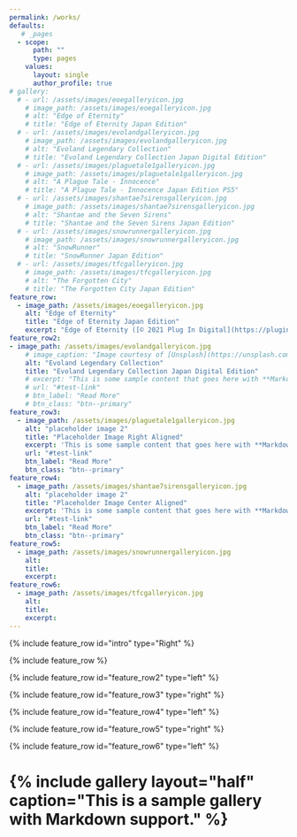 ```yaml
---
permalink: /works/
defaults:
   # _pages
  - scope:
      path: ""
      type: pages
    values:
      layout: single
      author_profile: true
# gallery:
  # - url: /assets/images/eoegalleryicon.jpg
    # image_path: /assets/images/eoegalleryicon.jpg
    # alt: "Edge of Eternity"
    # title: "Edge of Eternity Japan Edition"
  # - url: /assets/images/evolandgalleryicon.jpg
    # image_path: /assets/images/evolandgalleryicon.jpg
    # alt: "Evoland Legendary Collection"
    # title: "Evoland Legendary Collection Japan Digital Edition"
  # - url: /assets/images/plaguetale1galleryicon.jpg
    # image_path: /assets/images/plaguetale1galleryicon.jpg
    # alt: "A Plague Tale - Innocence"
    # title: "A Plague Tale - Innocence Japan Edition PS5"
  # - url: /assets/images/shantae7sirensgalleryicon.jpg
    # image_path: /assets/images/shantae7sirensgalleryicon.jpg
    # alt: "Shantae and the Seven Sirens"
    # title: "Shantae and the Seven Sirens Japan Edition"
  # - url: /assets/images/snowrunnergalleryicon.jpg
    # image_path: /assets/images/snowrunnergalleryicon.jpg
    # alt: "SnowRunner"
    # title: "SnowRunner Japan Edition"
  # - url: /assets/images/tfcgalleryicon.jpg
    # image_path: /assets/images/tfcgalleryicon.jpg
    # alt: "The Forgotten City"
    # title: "The Forgotten City Japan Edition"
feature_row:
  - image_path: /assets/images/eoegalleryicon.jpg
    alt: "Edge of Eternity"
    title: "Edge of Eternity Japan Edition"
    excerpt: "Edge of Eternity ([© 2021 Plug In Digital](https://plugindigital.com/ )) game localization & release planning, including full Japanese voiceover work."
feature_row2:
- image_path: /assets/images/evolandgalleryicon.jpg
    # image_caption: "Image courtesy of [Unsplash](https://unsplash.com/)"
    alt: "Evoland Legendary Collection"
    title: "Evoland Legendary Collection Japan Digital Edition"
    # excerpt: "This is some sample content that goes here with **Markdown** formatting."
    # url: "#test-link"
    # btn_label: "Read More"
    # btn_class: "btn--primary"
feature_row3:
  - image_path: /assets/images/plaguetale1galleryicon.jpg
    alt: "placeholder image 2"
    title: "Placeholder Image Right Aligned"
    excerpt: 'This is some sample content that goes here with **Markdown** formatting. Right aligned with `type="right"`'
    url: "#test-link"
    btn_label: "Read More"
    btn_class: "btn--primary"
feature_row4:
  - image_path: /assets/images/shantae7sirensgalleryicon.jpg
    alt: "placeholder image 2"
    title: "Placeholder Image Center Aligned"
    excerpt: 'This is some sample content that goes here with **Markdown** formatting. Centered with `type="center"`'
    url: "#test-link"
    btn_label: "Read More"
    btn_class: "btn--primary"
feature_row5:
  - image_path: /assets/images/snowrunnergalleryicon.jpg
	alt: 
	title: 
	excerpt: 
feature_row6:
  - image_path: /assets/images/tfcgalleryicon.jpg
	alt: 
	title: 
	excerpt: 
---
```


{% include feature_row id="intro" type="Right" %}

{% include feature_row %}

{% include feature_row id="feature_row2" type="left" %}

{% include feature_row id="feature_row3" type="right" %}

{% include feature_row id="feature_row4" type="left" %}

{% include feature_row id="feature_row5" type="right" %}

{% include feature_row id="feature_row6" type="left" %}

# {% include gallery layout="half" caption="This is a sample gallery with **Markdown support**." %}
